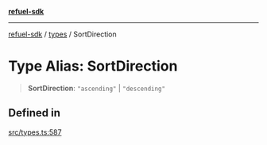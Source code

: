 [**refuel-sdk**](../../README.md)

***

[refuel-sdk](../../modules.md) / [types](../README.md) / SortDirection

# Type Alias: SortDirection

> **SortDirection**: `"ascending"` \| `"descending"`

## Defined in

[src/types.ts:587](https://github.com/refuel-ai/refuel-sdk/blob/992e715e614e75caa11e039ae8b03c5366ed7bea/src/types.ts#L587)
